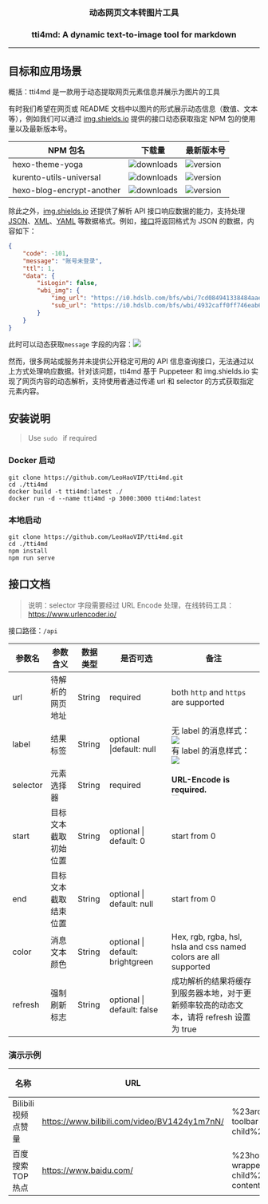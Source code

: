 <h3 align="center">动态网页文本转图片工具</h3>
<h3 align="center">tti4md: A dynamic text-to-image tool for markdown</h3>

---

## 目标和应用场景

概括：tti4md 是一款用于动态提取网页元素信息并展示为图片的工具

有时我们希望在网页或 README 文档中以图片的形式展示动态信息（数值、文本等），例如我们可以通过 [img.shields.io](https://img.shields.io) 提供的接口动态获取指定 NPM 包的使用量以及最新版本号。

| NPM 包名                  | 下载量                                                       | 最新版本号                                                   |
| ------------------------- | ------------------------------------------------------------ | ------------------------------------------------------------ |
| hexo-theme-yoga           | ![downloads](https://img.shields.io/npm/dt/hexo-theme-yoga)  | ![version](https://img.shields.io/npm/v/hexo-theme-yoga)     |
| kurento-utils-universal   | ![downloads](https://img.shields.io/npm/dt/kurento-utils-universal) | ![version](https://img.shields.io/npm/v/kurento-utils-universal) |
| hexo-blog-encrypt-another | ![downloads](https://img.shields.io/npm/dt/hexo-blog-encrypt-another) | ![version](https://img.shields.io/npm/v/hexo-blog-encrypt-another) |

除此之外，[img.shields.io](https://img.shields.io) 还提供了解析 API 接口响应数据的能力，支持处理 [JSON](https://shields.io/badges/dynamic-json-badge)、[XML](https://shields.io/badges/dynamic-xml-badge)、[YAML](https://shields.io/badges/dynamic-yaml-badge) 等数据格式。例如，[接口](https://api.bilibili.com/x/web-interface/nav)将返回格式为 JSON 的数据，内容如下：

```json
{
    "code": -101,
    "message": "账号未登录",
    "ttl": 1,
    "data": {
        "isLogin": false,
        "wbi_img": {
            "img_url": "https://i0.hdslb.com/bfs/wbi/7cd084941338484aae1ad9425b84077c.png",
            "sub_url": "https://i0.hdslb.com/bfs/wbi/4932caff0ff746eab6f01bf08b70ac45.png"
        }
    }
}
```

此时可以动态获取`message` 字段的内容：![](https://img.shields.io/badge/dynamic/yaml?url=https%3A%2F%2Fapi.bilibili.com%2Fx%2Fweb-interface%2Fnav&query=%24.message&label=message)

然而，很多网站或服务并未提供公开稳定可用的 API 信息查询接口，无法通过以上方式处理响应数据。针对该问题，tti4md 基于 Puppeteer 和 img.shields.io 实现了网页内容的动态解析，支持使用者通过传递 url 和 selector 的方式获取指定元素内容。

## 安装说明

> Use `sudo ` if required

### Docker 启动

```shell
git clone https://github.com/LeoHaoVIP/tti4md.git
cd ./tti4md
docker build -t tti4md:latest ./
docker run -d --name tti4md -p 3000:3000 tti4md:latest
```

### 本地启动

```shell
git clone https://github.com/LeoHaoVIP/tti4md.git
cd ./tti4md
npm install
npm run serve
```

## 接口文档

> 说明：selector 字段需要经过 URL Encode 处理，在线转码工具：https://www.urlencoder.io/

接口路径：`/api`

| 参数名   | 参数含义             | 数据类型 | 是否可选                         | 备注                                                         |
| -------- | -------------------- | -------- | -------------------------------- | ------------------------------------------------------------ |
| url      | 待解析的网页地址     | String   | required                         | both `http` and `https ` are supported                       |
| label    | 结果标签             | String   | optional \|default: null         | 无 label 的消息样式：![](https://img.shields.io/badge/message-brightgreen)<br />有 label 的消息样式：![](https://img.shields.io/badge/label-message-brightgreen) |
| selector | 元素选择器           | String   | required                         | **URL-Encode is required.** <br /><img src="https://storage.leohao.cn/img/2023/09/04/64f54fe769619.png" alt="selector 获取方式" style="zoom: 10%;" /> |
| start    | 目标文本截取初始位置 | String   | optional \| default: 0           | start from 0                                                 |
| end      | 目标文本截取结束位置 | String   | optional \| default: null        | start from 0                                                 |
| color    | 消息文本颜色         | String   | optional \| default: brightgreen | Hex, rgb, rgba, hsl, hsla and css named colors are all supported |
| refresh  | 强制刷新标志         | String   | optional \| default: false       | 成功解析的结果将缓存到服务器本地，对于更新频率较高的动态文本，请将 refresh 设置为 true |

### 演示示例

| 名称                | URL                                          | selector                                                     | 效果                                                         |
| ------------------- | -------------------------------------------- | ------------------------------------------------------------ | ------------------------------------------------------------ |
| Bilibili 视频点赞量 | https://www.bilibili.com/video/BV1424y1m7nN/ | %23arc_toolbar_report%20%3E%20div.video-toolbar-left%20%3E%20div%3Anth-child%281%29%20%3E%20div%20%3E%20span | ![](https://tti4md.leohao.cn/api?url=https://www.bilibili.com/video/BV1424y1m7nN&label=likes&selector=%23arc_toolbar_report%20%3E%20div.video-toolbar-left%20%3E%20div%3Anth-child%281%29%20%3E%20div%20%3E%20span) |
| 百度搜索TOP热点     | https://www.baidu.com/                       | %23hotsearch-content-wrapper%20%3E%20li%3Anth-child%281%29%20%3E%20a%20%3E%20span.title-content-title | ![](https://tti4md.leohao.cn/api?url=https://www.baidu.com/&label=baiduHot&selector=%23hotsearch-content-wrapper%20%3E%20li%3Anth-child%281%29%20%3E%20a%20%3E%20span.title-content-title) |
